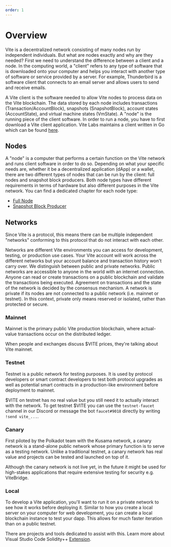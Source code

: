 ```yaml
---
order: 1
---
```


# Overview

Vite is a decentralized network consisting of many nodes run by independent individuals. But what are nodes exactly and why are they needed? First we need to understand the difference between a client and a node. In the computing world, a "client" refers to any type of software that is downloaded onto your computer and helps you interact with another type of software or service provided by a server. For example, Thunderbird is a software client that connects to an email server and allows users to send and receive emails.

A Vite client is the software needed to allow Vite nodes to process data on the Vite blockchain. The data stored by each node includes transactions (Transaction/AccountBlock), snapshots (SnapshotBlock), account states (AccountState), and virtual machine states (VmState). A "node" is the running piece of the client software. In order to run a node, you have to first download a Vite client application. Vite Labs maintains a client written in Go which can be found [here](https://github.com/vitelabs/go-vite).

## Nodes

A "node" is a computer that performs a certain function on the Vite network and runs client software in order to do so. Depending on what your specific needs are, whether it be a decentralized application (dApp) or a wallet, there are two different types of nodes that can be run by the client: full nodes and snapshot block producers. Both node types have different requirements in terms of hardware but also different purposes in the Vite network. You can find a dedicated chapter for each node type:

- [Full Node](./nodes.md#full-node)
- [Snapshot Block Producer](./nodes.md#snapshot-block-producer)

## Networks

Since Vite is a protocol, this means there can be multiple independent "networks" conforming to this protocol that do not interact with each other.

Networks are different Vite environments you can access for development, testing, or production use cases. Your Vite account will work across the different networks but your account balance and transaction history won't carry over. We distinguish between public and private networks. Public networks are accessible to anyone in the world with an internet connection. Anyone can read or create transactions on a public blockchain and validate the transactions being executed. Agreement on transactions and the state of the network is decided by the consensus mechanism. A network is private if its nodes are not connected to a public network (i.e. mainnet or testnet). In this context, private only means reserved or isolated, rather than protected or secure.

### Mainnet

Mainnet is the primary public Vite production blockchain, where actual-value transactions occur on the distributed ledger.

When people and exchanges discuss $VITE prices, they're talking about Vite mainnet.

### Testnet

Testnet is a public network for testing purposes. It is used by protocol developers or smart contract developers to test both protocol upgrades as well as potential smart contracts in a production-like environment before deployment to mainnet. 

$VITE on testnet has no real value but you still need it to actually interact with the network. To get testnet $VITE you can use the `testnet-faucet` channel in our Discord or message the bot `faucet#9018` directly by writing `!send vite_...`.

### Canary

First piloted by the Polkadot team with the Kusama network, a canary network is a stand-alone public network whose primary function is to serve as a testing network. Unlike a traditional testnet, a canary network has real value and projects can be tested and launched on top of it.

Although the canary network is not live yet, in the future it might be used for high-stakes applications that require extensive testing for security e.g. ViteBridge.

### Local

To develop a Vite application, you'll want to run it on a private network to see how it works before deploying it. Similar to how you create a local server on your computer for web development, you can create a local blockchain instance to test your dapp. This allows for much faster iteration than on a public testnet.

There are projects and tools dedicated to assist with this. Learn more about Visual Studio Code Solidity++ [Extension](https://marketplace.visualstudio.com/search?term=Soliditypp&target=VSCode&category=All%20categories&sortBy=Relevance).
